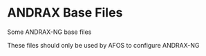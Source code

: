 # ANDRAX Base Files

Some ANDRAX-NG base files

These files should only be used by AFOS to configure ANDRAX-NG
